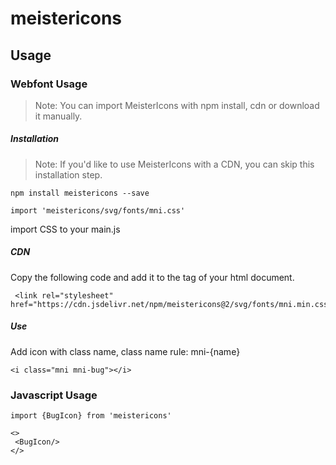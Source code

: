 # meistericons

## Usage

### Webfont Usage
>Note: You can import MeisterIcons with npm install, cdn or download it manually.

##### Installation
>Note: If you'd like to use MeisterIcons with a CDN, you can skip this installation step.
```
npm install meistericons --save
```
```
import 'meistericons/svg/fonts/mni.css'
```

import CSS to your main.js

##### CDN
Copy the following code and add it to the <head> tag of your html document.

```
 <link rel="stylesheet" href="https://cdn.jsdelivr.net/npm/meistericons@2/svg/fonts/mni.min.css">
 ```

##### Use
Add icon with class name, class name rule: mni-{name}
```
<i class="mni mni-bug"></i>
```

 ### Javascript Usage
 
 ```
import {BugIcon} from 'meistericons'
 
 <>
  <BugIcon/>
 </>
```
